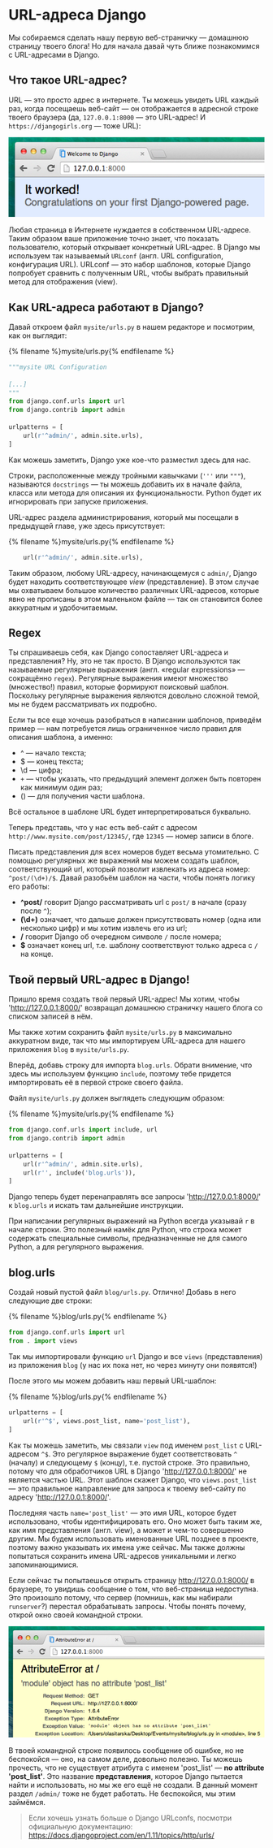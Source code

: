 # URL-адреса Django

Мы собираемся сделать нашу первую веб-страничку — домашнюю страницу твоего блога! Но для начала давай чуть ближе познакомимся с URL-адресами в Django.

## Что такое URL-адрес?

URL — это просто адрес в интернете. Ты можешь увидеть URL каждый раз, когда посещаешь веб-сайт — он отображается в адресной строке твоего браузера (да, `127.0.0.1:8000` — это URL-адрес! И `https://djangogirls.org` — тоже URL):

![URL-адрес][1]

 [1]: images/url.png

Любая страница в Интернете нуждается в собственном URL-адресе. Таким образом ваше приложение точно знает, что показать пользователю, который открывает конкретный URL-адрес. В Django мы используем так называемый `URLconf` (англ. URL configuration, конфигурация URL). URLconf — это набор шаблонов, которые Django попробует сравнить с полученным URL, чтобы выбрать правильный метод для отображения (view).

## Как URL-адреса работают в Django?

Давай откроем файл `mysite/urls.py` в нашем редакторе и посмотрим, как он выглядит:

{% filename %}mysite/urls.py{% endfilename %}
```python
"""mysite URL Configuration

[...]
"""
from django.conf.urls import url
from django.contrib import admin

urlpatterns = [
    url(r'^admin/', admin.site.urls),
]
```

Как можешь заметить, Django уже кое-что разместил здесь для нас.

Строки, расположенные между тройными кавычками (`'''` или `"""`), называются `docstrings` — ты можешь добавить их в начале файла, класса или метода для описания их функциональности. Python будет их игнорировать при запуске приложения.

URL-адрес раздела администрирования, который мы посещали в предыдущей главе, уже здесь присутствует:

{% filename %}mysite/urls.py{% endfilename %}
```python
    url(r'^admin/', admin.site.urls),
```

Таким образом, любому URL-адресу, начинающемуся с `admin/`, Django будет находить соответствующее *view* (представление). В этом случае мы охватываем большое количество различных URL-адресов, которые явно не прописаны в этом маленьком файле — так он становится более аккуратным и удобочитаемым.

## Regex

Ты спрашиваешь себя, как Django сопоставляет URL-адреса и представления? Ну, это не так просто. В Django используются так называемые регулярные выражения (англ. «regular expressions» — сокращённо `regex`). Регулярные выражения имеют множество (множество!) правил, которые формируют поисковый шаблон. Поскольку регулярные выражения являются довольно сложной темой, мы не будем рассматривать их подробно.

Если ты все еще хочешь разобраться в написании шаблонов, приведём пример — нам потребуется лишь ограниченное число правил для описания шаблона, а именно:

* ^ — начало текста;
* $ — конец текста;
* \d — цифра;
* `+` — чтобы указать, что предыдущий элемент должен быть повторен как минимум один раз;
* () — для получения части шаблона.

Всё остальное в шаблоне URL будет интерпретироваться буквально.

Теперь представь, что у нас есть веб-сайт с адресом `http://www.mysite.com/post/12345/`, где `12345` — номер записи в блоге.

Писать представления для всех номеров будет весьма утомительно. С помощью регулярных же выражений мы можем создать шаблон, соответствующий url, который позволит извлекать из адреса номер: `^post/(\d+)/$`. Давай разобьём шаблон на части, чтобы понять логику его работы:

* **^post/** говорит Django рассматривать url с `post/` в начале (сразу после `^`);
* **(\d+)** означает, что дальше должен присутствовать номер (одна или несколько цифр) и мы хотим извлечь его из url;
* **/** говорит Django об очередном символе `/` после номера;
* **$** означает конец url, т.е. шаблону соответствуют только адреса с `/` на конце.

## Твой первый URL-адрес в Django!

Пришло время создать твой первый URL-адрес! Мы хотим, чтобы 'http://127.0.0.1:8000/' возвращал домашнюю страничку нашего блога со списком записей в нём.

Мы также хотим сохранить файл `mysite/urls.py` в максимально аккуратном виде, так что мы импортируем URL-адреса для нашего приложения `blog` в `mysite/urls.py`.

Вперёд, добавь строку для импорта `blog.urls`. Обрати внимение, что здесь мы используем функцию `include`, поэтому тебе придется импортировать её в первой строке своего файла.

Файл `mysite/urls.py` должен выглядеть следующим образом:

{% filename %}mysite/urls.py{% endfilename %}
```python
from django.conf.urls import include, url
from django.contrib import admin

urlpatterns = [
    url(r'^admin/', admin.site.urls),
    url(r'', include('blog.urls')),
]
```

Django теперь будет перенаправлять все запросы 'http://127.0.0.1:8000/' к `blog.urls` и искать там дальнейшие инструкции.

При написании регулярных выражений на Python всегда указывай `r` в начале строки. Это полезный намёк для Python, что строка может содержать специальные символы, предназначенные не для самого Python, а для регулярного выражения.

## blog.urls

Создай новый пустой файл `blog/urls.py`. Отлично! Добавь в него следующие две строки:

{% filename %}blog/urls.py{% endfilename %}
```python
from django.conf.urls import url
from . import views
```

Так мы импортировали функцию `url` Django и все `views` (представления) из приложения `blog` (у нас их пока нет, но через минуту они появятся!)

После этого мы можем добавить наш первый URL-шаблон:

{% filename %}blog/urls.py{% endfilename %}
```python
urlpatterns = [
    url(r'^$', views.post_list, name='post_list'),
]
```

Как ты можешь заметить, мы связали `view` под именем `post_list` с URL-адресом `^$`. Это регулярное выражение будет соответствовать `^` (началу) и следующему `$` (концу), т.е. пустой строке. Это правильно, потому что для обработчиков URL в Django 'http://127.0.0.1:8000/' не является частью URL. Этот шаблон скажет Django, что `views.post_list` — это правильное направление для запроса к твоему веб-сайту по адресу 'http://127.0.0.1:8000/'.

Последняя часть `name='post_list'` — это имя URL, которое будет использовано, чтобы идентифицировать его. Оно может быть таким же, как имя представления (англ. view), а может и чем-то совершенно другим. Мы будем использовать именованные URL позднее в проекте, поэтому важно указывать их имена уже сейчас. Мы также должны попытаться сохранить имена URL-адресов уникальными и легко запоминающимися.

Если сейчас ты попытаешься открыть страницу http://127.0.0.1:8000/ в браузере, то увидишь сообщение о том, что веб-страница недоступна. Это произошло потому, что сервер (помнишь, как мы набирали `runserver`?) перестал обрабатывать запросы. Чтобы понять почему, открой окно своей командной строки.

![Ошибка][2]

 [2]: images/error1.png

В твоей командной строке появилось сообщение об ошибке, но не беспокойся — оно, на самом деле, довольно полезно. Ты можешь прочесть, что не существует атрибута с именем 'post_list' — __no attribute 'post_list'__. Это название **представления**, которое Django пытается найти и использовать, но мы же его ещё не создали. В данный момент раздел `/admin/` тоже не будет работать. Не беспокойся, мы этим займёмся.

> Если хочешь узнать больше о Django URLconfs, посмотри официальную документацию: https://docs.djangoproject.com/en/1.11/topics/http/urls/
